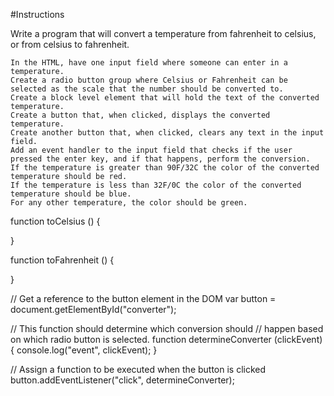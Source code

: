 #Instructions

Write a program that will convert a temperature from fahrenheit to celsius, or from celsius to fahrenheit.

    In the HTML, have one input field where someone can enter in a temperature.
    Create a radio button group where Celsius or Fahrenheit can be selected as the scale that the number should be converted to.
    Create a block level element that will hold the text of the converted temperature.
    Create a button that, when clicked, displays the converted temperature.
    Create another button that, when clicked, clears any text in the input field.
    Add an event handler to the input field that checks if the user pressed the enter key, and if that happens, perform the conversion.
    If the temperature is greater than 90F/32C the color of the converted temperature should be red.
    If the temperature is less than 32F/0C the color of the converted temperature should be blue.
    For any other temperature, the color should be green.

function toCelsius () {

}

function toFahrenheit () {

}

// Get a reference to the button element in the DOM
var button = document.getElementById("converter");

// This function should determine which conversion should
// happen based on which radio button is selected.
function determineConverter (clickEvent) {
  console.log("event", clickEvent);
}

// Assign a function to be executed when the button is clicked
button.addEventListener("click", determineConverter);
